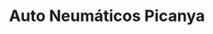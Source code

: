 ---
title: "Auto Neumáticos Picanya"
url: /picanya/auto-neumaticos-picanya/
shop: reparación de automóviles
---
